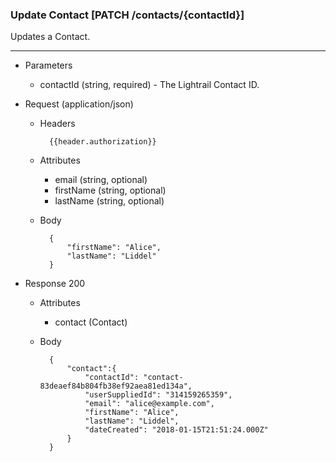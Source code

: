 ### Update Contact [PATCH /contacts/{contactId}]
Updates a Contact.

---
+ Parameters
    + contactId (string, required) - The Lightrail Contact ID.
    
+ Request (application/json)
    + Headers
    
            {{header.authorization}}
            
    + Attributes
        + email (string, optional) 
        + firstName (string, optional)
        + lastName (string, optional) 
            
    + Body
    
            {
                "firstName": "Alice",
                "lastName": "Liddel"
            }
    
+ Response 200
    + Attributes 
        + contact (Contact)

    + Body
    
            {
                "contact":{
                    "contactId": "contact-83deaef84b804fb38ef92aea81ed134a",
                    "userSuppliedId": "314159265359",
                    "email": "alice@example.com",
                    "firstName": "Alice",
                    "lastName": "Liddel",
                    "dateCreated": "2018-01-15T21:51:24.000Z"
                }
            }

